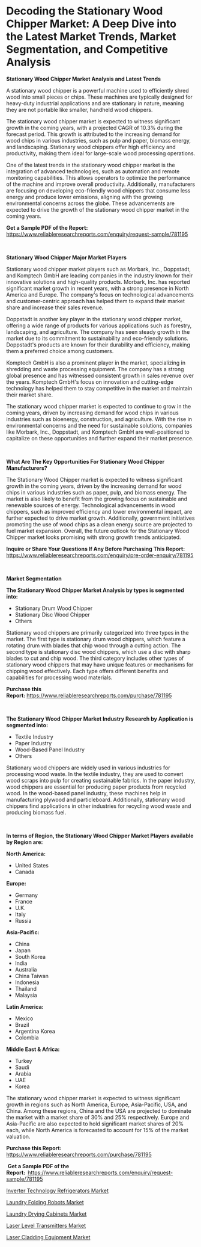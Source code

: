 <p><h1>Decoding the Stationary Wood Chipper Market: A Deep Dive into the Latest Market Trends, Market Segmentation, and Competitive Analysis</h1></p><p><strong>Stationary Wood Chipper Market Analysis and Latest Trends</strong></p>
<p><p>A stationary wood chipper is a powerful machine used to efficiently shred wood into small pieces or chips. These machines are typically designed for heavy-duty industrial applications and are stationary in nature, meaning they are not portable like smaller, handheld wood chippers.</p><p>The stationary wood chipper market is expected to witness significant growth in the coming years, with a projected CAGR of 10.3% during the forecast period. This growth is attributed to the increasing demand for wood chips in various industries, such as pulp and paper, biomass energy, and landscaping. Stationary wood chippers offer high efficiency and productivity, making them ideal for large-scale wood processing operations.</p><p>One of the latest trends in the stationary wood chipper market is the integration of advanced technologies, such as automation and remote monitoring capabilities. This allows operators to optimize the performance of the machine and improve overall productivity. Additionally, manufacturers are focusing on developing eco-friendly wood chippers that consume less energy and produce lower emissions, aligning with the growing environmental concerns across the globe. These advancements are expected to drive the growth of the stationary wood chipper market in the coming years.</p></p>
<p><strong>Get a Sample PDF of the Report:&nbsp;</strong> <a href="https://www.reliableresearchreports.com/enquiry/request-sample/781195">https://www.reliableresearchreports.com/enquiry/request-sample/781195</a></p>
<p>&nbsp;</p>
<p><strong>Stationary Wood Chipper Major Market Players</strong></p>
<p><p>Stationary wood chipper market players such as Morbark, Inc., Doppstadt, and Komptech GmbH are leading companies in the industry known for their innovative solutions and high-quality products. Morbark, Inc. has reported significant market growth in recent years, with a strong presence in North America and Europe. The company's focus on technological advancements and customer-centric approach has helped them to expand their market share and increase their sales revenue.</p><p>Doppstadt is another key player in the stationary wood chipper market, offering a wide range of products for various applications such as forestry, landscaping, and agriculture. The company has seen steady growth in the market due to its commitment to sustainability and eco-friendly solutions. Doppstadt's products are known for their durability and efficiency, making them a preferred choice among customers.</p><p>Komptech GmbH is also a prominent player in the market, specializing in shredding and waste processing equipment. The company has a strong global presence and has witnessed consistent growth in sales revenue over the years. Komptech GmbH's focus on innovation and cutting-edge technology has helped them to stay competitive in the market and maintain their market share.</p><p>The stationary wood chipper market is expected to continue to grow in the coming years, driven by increasing demand for wood chips in various industries such as bioenergy, construction, and agriculture. With the rise in environmental concerns and the need for sustainable solutions, companies like Morbark, Inc., Doppstadt, and Komptech GmbH are well-positioned to capitalize on these opportunities and further expand their market presence.</p></p>
<p>&nbsp;</p>
<p><strong>What Are The Key Opportunities For Stationary Wood Chipper Manufacturers?</strong></p>
<p><p>The Stationary Wood Chipper market is expected to witness significant growth in the coming years, driven by the increasing demand for wood chips in various industries such as paper, pulp, and biomass energy. The market is also likely to benefit from the growing focus on sustainable and renewable sources of energy. Technological advancements in wood chippers, such as improved efficiency and lower environmental impact, are further expected to drive market growth. Additionally, government initiatives promoting the use of wood chips as a clean energy source are projected to fuel market expansion. Overall, the future outlook for the Stationary Wood Chipper market looks promising with strong growth trends anticipated.</p></p>
<p><strong>Inquire or Share Your Questions If Any Before Purchasing This Report:</strong> <a href="https://www.reliableresearchreports.com/enquiry/pre-order-enquiry/781195">https://www.reliableresearchreports.com/enquiry/pre-order-enquiry/781195</a></p>
<p>&nbsp;</p>
<p><strong>Market Segmentation</strong></p>
<p><strong>The Stationary Wood Chipper Market Analysis by types is segmented into:</strong></p>
<p><ul><li>Stationary Drum Wood Chipper</li><li>Stationary Disc Wood Chipper</li><li>Others</li></ul></p>
<p><p>Stationary wood chippers are primarily categorized into three types in the market. The first type is stationary drum wood chippers, which feature a rotating drum with blades that chip wood through a cutting action. The second type is stationary disc wood chippers, which use a disc with sharp blades to cut and chip wood. The third category includes other types of stationary wood chippers that may have unique features or mechanisms for chipping wood effectively. Each type offers different benefits and capabilities for processing wood materials.</p></p>
<p><strong>Purchase this Report:&nbsp;</strong><a href="https://www.reliableresearchreports.com/purchase/781195">https://www.reliableresearchreports.com/purchase/781195</a></p>
<p>&nbsp;</p>
<p><strong>The Stationary Wood Chipper Market Industry Research by Application is segmented into:</strong></p>
<p><ul><li>Textile Industry</li><li>Paper Industry</li><li>Wood-Based Panel Industry</li><li>Others</li></ul></p>
<p><p>Stationary wood chippers are widely used in various industries for processing wood waste. In the textile industry, they are used to convert wood scraps into pulp for creating sustainable fabrics. In the paper industry, wood chippers are essential for producing paper products from recycled wood. In the wood-based panel industry, these machines help in manufacturing plywood and particleboard. Additionally, stationary wood chippers find applications in other industries for recycling wood waste and producing biomass fuel.</p></p>
<p>&nbsp;</p>
<p><strong>In terms of Region, the Stationary Wood Chipper Market Players available by Region are:</strong></p>
<p>
    <p> <strong> North America: </strong>
        <ul>
            <li>United States</li>
            <li>Canada</li>
        </ul>
        </p> 
    <p> <strong> Europe: </strong>
        <ul>
            <li>Germany</li>
            <li>France</li>
            <li>U.K.</li>
            <li>Italy</li>
            <li>Russia</li>
        </ul>
        </p> 
    <p> <strong> Asia-Pacific: </strong>
        <ul>
            <li>China</li>
            <li>Japan</li>
            <li>South Korea</li>
            <li>India</li>
            <li>Australia</li>
            <li>China Taiwan</li>
            <li>Indonesia</li>
            <li>Thailand</li>
            <li>Malaysia</li>
        </ul>
        </p> 
    <p> <strong> Latin America: </strong>
        <ul>
            <li>Mexico</li>
            <li>Brazil</li>
            <li>Argentina Korea</li>
            <li>Colombia</li>
        </ul>
        </p> 
    <p> <strong> Middle East & Africa: </strong>
        <ul>
            <li>Turkey</li>
            <li>Saudi</li>
            <li>Arabia</li>
            <li>UAE</li>
            <li>Korea</li>
        </ul>
    </p>
    </p>
<p><p>The stationary wood chipper market is expected to witness significant growth in regions such as North America, Europe, Asia-Pacific, USA, and China. Among these regions, China and the USA are projected to dominate the market with a market share of 30% and 25% respectively. Europe and Asia-Pacific are also expected to hold significant market shares of 20% each, while North America is forecasted to account for 15% of the market valuation.</p></p>
<p><strong>Purchase this Report: </strong><a href="https://www.reliableresearchreports.com/purchase/781195">https://www.reliableresearchreports.com/purchase/781195</a></p>
<p>&nbsp;<strong>Get a Sample PDF of the Report:&nbsp;&nbsp;</strong><a href="https://www.reliableresearchreports.com/enquiry/request-sample/781195">https://www.reliableresearchreports.com/enquiry/request-sample/781195</a></p>
<p><strong></strong></p>
<p><p><a href="https://medium.com/@v25590012/inverter-technology-refrigerators-market-comprehensive-assessment-by-type-application-and-b2bf351dba6b">Inverter Technology Refrigerators Market</a></p><p><a href="https://medium.com/@madiemoore67546/laundry-folding-robots-market-comprehensive-assessment-by-type-application-and-geography-07bdcf4ca166">Laundry Folding Robots Market</a></p><p><a href="https://medium.com/@v25590012/laundry-drying-cabinets-market-trends-forecast-and-competitive-analysis-to-2031-461fd6e791e0">Laundry Drying Cabinets Market</a></p><p><a href="https://medium.com/@v25590012/laser-level-transmitters-market-insight-market-trends-growth-forecasted-from-2024-to-2031-034fc85bbeb4">Laser Level Transmitters Market</a></p><p><a href="https://medium.com/@v25590012/laser-cladding-equipment-market-size-reveals-the-best-marketing-channels-in-global-industry-a30462593c18">Laser Cladding Equipment Market</a></p></p>